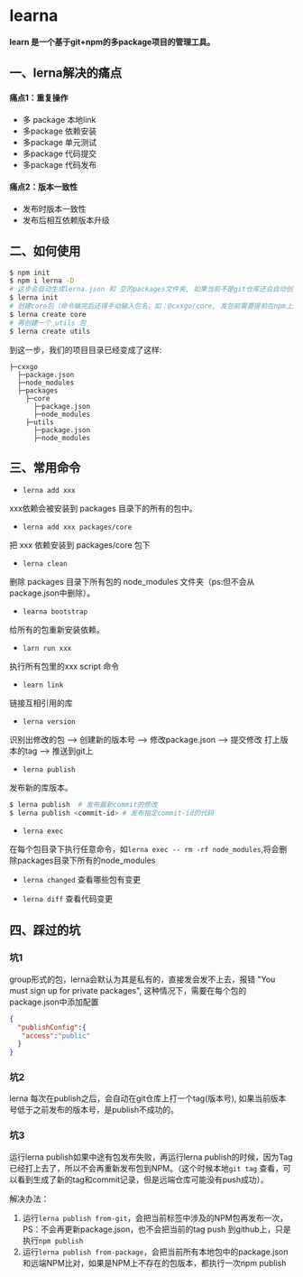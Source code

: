 # learna

**learn 是一个基于git+npm的多package项目的管理工具。**
## 一、lerna解决的痛点

#### 痛点1：重复操作
- 多 package 本地link
- 多package 依赖安装
- 多package 单元测试
- 多package 代码提交
- 多package 代码发布

#### 痛点2：版本一致性
- 发布时版本一致性
- 发布后相互依赖版本升级

## 二、如何使用
``` bash
$ npm init
$ npm i lerna -D
# 这步会自动生成lerna.json 和 空的packages文件夹, 如果当前不是git仓库还会自动创建git仓库
$ lerna init
# 创建core包（命令输完后还得手动输入包名，如：@cxxgo/core, 发包前需要提前在npm上建好@cxxgo这个group）
$ lerna create core
# 再创建一个 utils 包
$ lerna create utils
```
到这一步，我们的项目目录已经变成了这样:
```
├─cxxgo
  ├─package.json
  ├─node_modules
  ├─packages
    ├─core
      ├─package.json
      ├─node_modules
    ├─utils
      ├─package.json
      ├─node_modules
```

## 三、常用命令

- `lerna add xxx`

xxx依赖会被安装到 packages 目录下的所有的包中。

- `lerna add xxx packages/core`

把 xxx 依赖安装到 packages/core 包下

- `lerna clean` 

删除 packages 目录下所有包的 node_modules 文件夹（ps:但不会从package.json中删除）。

- `learna bootstrap` 

给所有的包重新安装依赖。

- `larn run xxx` 

执行所有包里的xxx script 命令


- `learn link`

链接互相引用的库

- `lerna version` 

识别出修改的包 --> 创建新的版本号 --> 修改package.json --> 提交修改 打上版本的tag --> 推送到git上

- `lerna publish`

发布新的库版本。
``` bash
$ lerna publish  # 发布最新commit的修改
$ lerna publish <commit-id> # 发布指定commit-id的代码
```

- `lerna exec`

在每个包目录下执行任意命令，如`lerna exec -- rm -rf node_modules`,将会删除packages目录下所有的node_modules

- `lerna changed` 查看哪些包有变更

- `lerna diff` 查看代码变更


## 四、踩过的坑

### 坑1

group形式的包，lerna会默认为其是私有的，直接发会发不上去，报错 "You must sign up for private packages", 这种情况下，需要在每个包的package.json中添加配置
``` json 
{
  "publishConfig":{
   "access":"public"
  }
}
```

### 坑2
lerna 每次在publish之后，会自动在git仓库上打一个tag(版本号), 如果当前版本号低于之前发布的版本号，是publish不成功的。

### 坑3
运行lerna publish如果中途有包发布失败，再运行lerna publish的时候，因为Tag已经打上去了，所以不会再重新发布包到NPM。（这个时候本地`git tag` 查看，可以看到生成了新的tag和commit记录，但是远端仓库可能没有push成功）。

解决办法：
1. 运行`lerna publish from-git`，会把当前标签中涉及的NPM包再发布一次，PS：不会再更新package.json，也不会把当前的tag push 到github上，只是执行`npm publish`
2. 运行`lerna publish from-package`，会把当前所有本地包中的package.json和远端NPM比对，如果是NPM上不存在的包版本，都执行一次npm publish